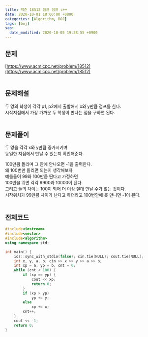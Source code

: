 ```yaml
---
title: 백준 18512 점프 점프 c++
date: 2020-10-01 18:00:00 +0800
categories: [Algorithm, BOJ]
tags: [boj]
seo:
  date_modified: 2020-10-05 19:38:55 +0900
---
```


## 문제
[https://www.acmicpc.net/problem/18512](https://www.acmicpc.net/problem/18512)  
<br>

## 문제해설  
두 명의 학생이 각각 p1, p2에서 출발해서 x와 y만큼 점프를 한다.  
시작지점에서 가장 가까운 두 학생이 만나는 점을 구하면 된다.  
<br>

## 문제풀이  
두 명을 각각 x와 y만큼 증가시키며  
동일한 지점에서 만날 수 있는지 확인해준다.  

100만큼 돌리며 그 안에 안나오면 -1을 출력한다.  
왜 100번만 돌리면 되는지 생각해보자  
예를들어 99와 100만큼 뛴다고 가정하면  
100번을 뛰면 각각 9900과 10000이 된다.  
그리고 둘의 차이는 100이 되어 더 이상 절대 만날 수가 없는 것이다.  
시작위치가 99만큼 차이가 난다고 하더라고 100번안에 못 만나면 -1이 된다.  
<br>


## 전체코드  
```c++
#include<iostream>
#include<vector>
#include<algorithm>
using namespace std;

int main() {
	ios::sync_with_stdio(false); cin.tie(NULL); cout.tie(NULL);
	int x, y, a, b; cin >> x >> y >> a >> b;
	int xp = a, yp = b, cnt = 0;
	while (cnt < 100) {
		if (xp == yp) {
			cout << xp;
			return 0;
		}
		if (xp > yp) 
			yp += y;
		else
			xp += x;
		cnt++;
	}
	cout << -1;
	return 0;
}
```